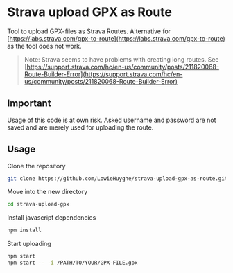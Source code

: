# Strava upload GPX as Route

Tool to upload GPX-files as Strava Routes. Alternative for
[https://labs.strava.com/gpx-to-route](https://labs.strava.com/gpx-to-route)
as the tool does not work.
> Note: Strava seems to have problems with creating long routes. See
[https://support.strava.com/hc/en-us/community/posts/211820068-Route-Builder-Error](https://support.strava.com/hc/en-us/community/posts/211820068-Route-Builder-Error)


## Important

Usage of this code is at own risk. Asked username and password are
not saved and are merely used for uploading the route.


## Usage

Clone the repository
```bash
git clone https://github.com/LowieHuyghe/strava-upload-gpx-as-route.git
```

Move into the new directory
```bash
cd strava-upload-gpx
```

Install javascript dependencies
```bash
npm install
```

Start uploading
```bash
npm start
npm start -- -i /PATH/TO/YOUR/GPX-FILE.gpx
```
